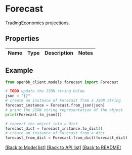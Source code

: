 # Forecast

TradingEconomics projections.

## Properties

Name | Type | Description | Notes
------------ | ------------- | ------------- | -------------

## Example

```python
from openbb_client.models.forecast import Forecast

# TODO update the JSON string below
json = "{}"
# create an instance of Forecast from a JSON string
forecast_instance = Forecast.from_json(json)
# print the JSON string representation of the object
print(Forecast.to_json())

# convert the object into a dict
forecast_dict = forecast_instance.to_dict()
# create an instance of Forecast from a dict
forecast_from_dict = Forecast.from_dict(forecast_dict)
```
[[Back to Model list]](../README.md#documentation-for-models) [[Back to API list]](../README.md#documentation-for-api-endpoints) [[Back to README]](../README.md)


